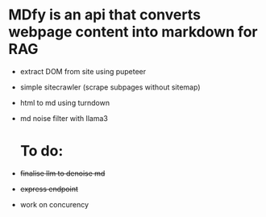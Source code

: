 # MDfy is an api  that converts webpage content into markdown for  RAG
- extract DOM from site using pupeteer
- simple sitecrawler (scrape subpages without sitemap)
- html to md using  turndown
- md  noise filter with llama3


  # To do:
- ~~finalise llm to denoise md~~
- ~~express endpoint~~ 
- work on concurency

